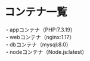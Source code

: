 # コンテナ一覧
・appコンテナ（PHP:7.3.19）<br>
・webコンテナ（nginx:1.17）<br>
・dbコンテナ（mysql:8.0）<br>
・nodeコンテナ（Node.js:latest）<br>
